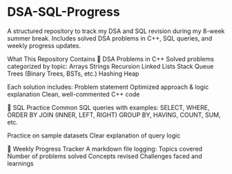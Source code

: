 # DSA-SQL-Progress
A structured repository to track my DSA and SQL revision during my 8-week summer break. Includes solved DSA problems in C++, SQL queries, and weekly progress updates.

What This Repository Contains
📌 DSA Problems in C++
Solved problems categorized by topic:
Arrays
Strings
Recursion
Linked Lists
Stack
Queue
Trees (Binary Trees, BSTs, etc.)
Hashing
Heap

Each solution includes:
Problem statement
Optimized approach & logic explanation
Clean, well-commented C++ code

🧠 SQL Practice
Common SQL queries with examples:
SELECT, WHERE, ORDER BY
JOIN (INNER, LEFT, RIGHT)
GROUP BY, HAVING, COUNT, SUM, etc.

Practice on sample datasets
Clear explanation of query logic

📅 Weekly Progress Tracker
A markdown file logging:
Topics covered
Number of problems solved
Concepts revised
Challenges faced and learnings
